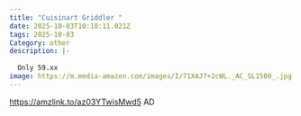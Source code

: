 ```yaml
---
title: "Cuisinart Griddler "
date: 2025-10-03T10:10:11.021Z
tags: 2025-10-03
Category: other
description: |-
  
  Only 59.xx 
image: https://m.media-amazon.com/images/I/71XAJ7+2cWL._AC_SL1500_.jpg
---
```

https://amzlink.to/az03YTwisMwd5
AD
